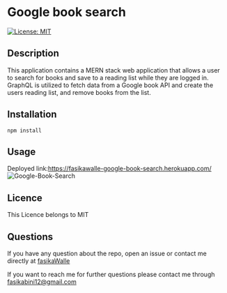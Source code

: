 # Google book search
[![License: MIT](https://img.shields.io/badge/License-MIT-yellow.svg)](https://opensource.org/licenses/MIT)

## Description

This application contains a MERN stack web application that allows a user to search for books and save to a reading list while they are logged in. GraphQL is utilized to fetch data from a Google book API and create the users reading list, and remove books from the list.

## Installation

`npm install`

## Usage

Deployed link:https://fasikawalle-google-book-search.herokuapp.com/
![Google-Book-Search](https://user-images.githubusercontent.com/73629983/118378405-478d5300-b599-11eb-9748-5bd58d8ec25b.png)

## Licence

This Licence belongs to MIT

## Questions

If you have any question about the repo, open an issue or contact me directly at [fasikaWalle](https://github.com/fasikaWalle/)

If you want to reach me for further questions please contact me through fasikabini12@gmail.com

